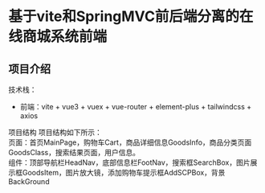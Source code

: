 # 基于vite和SpringMVC前后端分离的在线商城系统前端

## 项目介绍
技术栈：
- 前端：vite + vue3 + vuex + vue-router + element-plus + tailwindcss + axios 

项目结构
项目结构如下所示：  
页面：首页MainPage，购物车Cart，商品详细信息GoodsInfo，商品分类页面GoodsClass，搜索结果页面，用户信息。  
组件：顶部导航栏HeadNav，底部信息栏FootNav，搜索框SearchBox，图片展示框GoodsItem，图片放大镜，添加购物车提示框AddSCPBox，背景BackGround